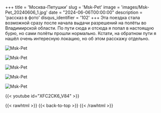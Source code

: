 +++
title = 'Москва-Петушки'
slug = 'Msk-Pet'
image = 'images/Msk-Pet_20240606_1.jpg'
date = "2024-06-06T00:00:00"
description = 'рассказ в фото'
disqus_identifier = '102'
+++
Эта поездка стала возможной сразу после начала выдачи разрешений на полёты во Владимирской области. По пути сюда и отсюда я попал в настоящую бурю, но сами полёты прошли нормально. Кстати, на обратном пути я нашёл очень интересную локацию, но об этом расскажу отдельно.

![Msk-Pet](/images/Msk-Pet_20240606_2.jpg)

![Msk-Pet](/images/Msk-Pet_20240606_3.jpg)

![Msk-Pet](/images/Msk-Pet_20240606_4.jpg)

![Msk-Pet](/images/Msk-Pet_20240606_5.jpg)

![Msk-Pet](/images/Msk-Pet_20240606_6.jpg)

{{< youtube id="XFC2CK6_V84" >}}

{{< rawhtml >}}
{{< back-to-top >}}
{{< /rawhtml >}}